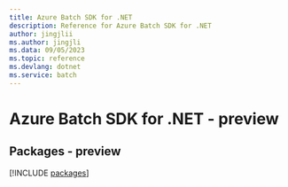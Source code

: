 ```yaml
---
title: Azure Batch SDK for .NET
description: Reference for Azure Batch SDK for .NET
author: jingjlii
ms.author: jingjli
ms.data: 09/05/2023
ms.topic: reference
ms.devlang: dotnet
ms.service: batch
---
```

# Azure Batch SDK for .NET - preview
## Packages - preview
[!INCLUDE [packages](batch-index.md)]